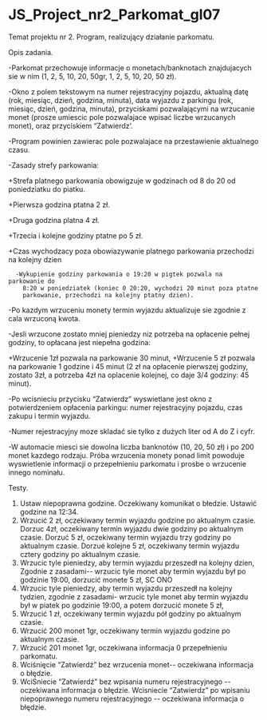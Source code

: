# JS_Project_nr2_Parkomat_gl07
Temat projektu nr 2. Program, realizujący działanie parkomatu.

Opis zadania.

-Parkomat przechowuje informacje o monetach/banknotach znajdujacych sie w nim (1, 2, 5, 10, 20, 50gr, 1, 2, 5, 10, 20, 50 zł).

-Okno z polem tekstowym na numer rejestracyjny pojazdu, aktualną datę (rok, miesiąc, dzień, godzina, minuta), 
data wyjazdu z parkingu (rok, miesiąc, dzień, godzina, minuta), przyciskami pozwalającymi na wrzucanie monet (prosze umiescic pole
pozwalajace wpisać liczbe wrzucanych monet), oraz przyciskiem “Zatwierdz’.

-Program powinien zawierac pole pozwalajace na przestawienie aktualnego czasu.

-Zasady strefy parkowania:

  +Strefa platnego parkowania obowigzuje w godzinach od 8 do 20 od poniedziatku do piatku.
  
  +Pierwsza godzina ptatna 2 zł.
  
  +Druga godzina platna 4 zł.
  
  +Trzecia i kolejne godziny ptatne po 5 zł.
  
  +Czas wychodzacy poza obowiazywanie platnego parkowania przechodzi na kolejny dzien  
  
      -Wykupienie godziny parkowania o 19:20 w pigtek pozwala na parkowanie do
        8:20 w poniedziatek (koniec 0 20:20, wychodzi 20 minut poza ptatne
        parkowanie, przechodzi na kolejny ptatny dzien).
        
-Po kazdym wrzuceniu monety termin wyjazdu aktualizuje sie zgodnie z cala wrzuconą kwota.

-Jesli wrzucone zostato mniej pieniedzy niz potrzeba na opłacenie pełnej godziny, to opłacana jest niepełna godzina:

  +Wrzucenie  1zł pozwala na parkowanie 30 minut,
  +Wrzucenie 5 zł pozwala na parkowanie 1 godzine i 45 minut (2 zł na opłacenie pierwszej godziny, 
    zostato 3zł, a potrzeba 4zł na oplacenie kolejnej, co daje 3/4 godziny: 45 minut).
    
-Po wcisnieciu przycisku “Zatwierdz” wyswietlane jest okno z potwierdzeniem
opłacenia parkingu: numer rejestracyjny pojazdu, czas zakupu i termin wyjazdu.

-Numer rejestracyjny moze skladać sie tylko z dużych liter od A do Z i cyfr.

-W automacie miesci sie dowolna liczba banknotów (10, 20, 50 zł) i po 200 monet
kazdego rodzaju. Próba wrzucenia monety ponad limit powoduje wyswietlenie
informacji o przepełnieniu parkomatu i prosbe o wrzucenie innego nominału.

Testy.

1. Ustaw niepoprawna godzine. Oczekiwany komunikat o błedzie. Ustawić godzine na 12:34.
2. Wrzucić 2 zł, oczekiwany termin wyjazdu godzine po aktualnym czasie. Dorzuc
4zł, oczekiwany termin wyjazdu dwie godziny po aktualnym czasie. Dorzuć 5 zł,
oczekiwany termin wyjazdu trzy godziny po aktualnym czasie. Dorzué kolejne 5 zł,
oczekiwany termin wyjazdu cztery godziny po aktualnym czasie.
3. Wrzucic tyle pieniedzy, aby termin wyjazdu przeszedł na kolejny dzien, Zgodnie z
zasadami-- wrzucic tyle monet aby termin wyjazdu był po godzinie 19:00,
dorzucić monete 5 zł,
SC ONO
4. Wrzucic tyle pieniedzy, aby termin wyjazdu przeszedł na kolejny tydzien, zgodnie z
zasadami- wrzucic tyle monet aby termin wyjazdu był w piatek po godzinie 19:00,
a potem dorzucić monete 5 zł,
5. Wrzucić 1 zł, oczekiwany termin wyjazdu pół godziny po aktualnym czasie.
6. Wrzucić 200 monet 1gr, oczekiwany termin wyjazdu godzine po aktualnym czasie.
7. Wrzucić 201 monet 1gr, oczekiwana informacja 0 przepełnieniu parkomatu.
8. Wciśnięcie “Zatwierdź” bez wrzucenia monet-- oczekiwana informacja o błędzie.
9. WciSniecie “Zatwierdź” bez wpisania numeru rejestracyjnego -- oczekiwana
informacja o błędzie. Wcisniecie “Zatwierdz” po wpisaniu niepoprawnego
numeru rejestracyjnego -- oczekiwana informacja o błędzie.
